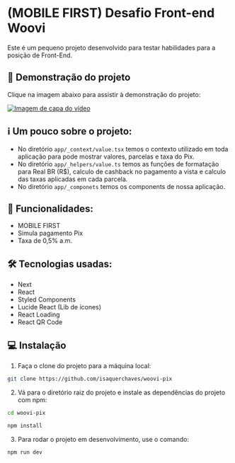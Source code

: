# (MOBILE FIRST) Desafio Front-end Woovi

Este é um pequeno projeto desenvolvido para testar habilidades para a posição de Front-End.

## 🎥 Demonstração do projeto

Clique na imagem abaixo para assistir à demonstração do projeto:

[![Imagem de capa do vídeo](https://i9.ytimg.com/vi_webp/DBcy07QKErc/mqdefault.webp?sqp=CJi93LQG&rs=AOn4CLBJ8zT_JWti0aAHtqCBWsOm7Wm-Jg)](https://youtu.be/DBcy07QKErc)

## ℹ️ Um pouco sobre o projeto:
- No diretório `app/_context/value.tsx` temos o contexto utilizado em toda aplicação para pode mostrar valores, parcelas e taxa do Pix.
- No diretório `app/_helpers/value.ts` temos as funções de formatação para Real BR (R$), calculo de cashback no pagamento a vista e calculo das taxas aplicadas em cada parcela.
- No diretório `app/_componets` temos os components de nossa aplicação.

## 🚀 Funcionalidades:

- MOBILE FIRST
- Simula pagamento Pix
- Taxa de 0,5% a.m.

## 🛠️ Tecnologias usadas:

- Next
- React
- Styled Components
- Lucide React (Lib de ícones)
- React Loading
- React QR Code

## 💻 Instalação
1. Faça o clone do projeto para a máquina local:

```bash
git clone https://github.com/isaquerchaves/woovi-pix
```

2. Vá para o diretório raiz do projeto e instale as dependências do projeto com npm:

```bash
cd woovi-pix
```
```bash
npm install
```

3. Para rodar o projeto em desenvolvimento, use o comando:

```bash
npm run dev
```
